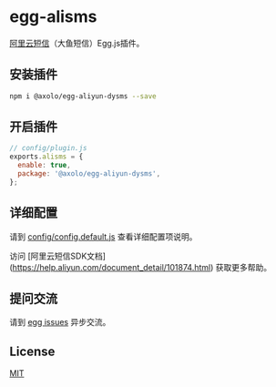 # egg-alisms

[阿里云短信](https://help.aliyun.com/product/44282.html)（大鱼短信）Egg.js插件。

## 安装插件

```bash
npm i @axolo/egg-aliyun-dysms --save
```

## 开启插件

```js
// config/plugin.js
exports.alisms = {
  enable: true,
  package: '@axolo/egg-aliyun-dysms',
};
```

## 详细配置

请到 [config/config.default.js](config/config.default.js) 查看详细配置项说明。

访问 [阿里云短信SDK文档] (https://help.aliyun.com/document_detail/101874.html) 获取更多帮助。

## 提问交流

请到 [egg issues](https://github.com/axolo/egg-aliyun-dysms/issues) 异步交流。

## License

[MIT](LICENSE)
